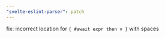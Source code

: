 ```yaml
---
"svelte-eslint-parser": patch
---
```


fix: incorrect location for `{ #await expr then v }` with spaces
